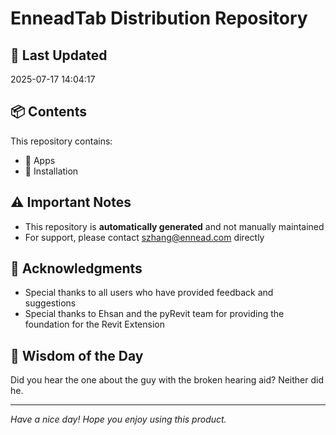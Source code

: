 # EnneadTab Distribution Repository

## 📅 Last Updated
2025-07-17 14:04:17



## 📦 Contents
This repository contains:
- 📂 Apps
- 📂 Installation

## ⚠️ Important Notes
- This repository is **automatically generated** and not manually maintained
- For support, please contact szhang@ennead.com directly

## 🙏 Acknowledgments
- Special thanks to all users who have provided feedback and suggestions
- Special thanks to Ehsan and the pyRevit team for providing the foundation for the Revit Extension

## 💭 Wisdom of the Day
Did you hear the one about the guy with the broken hearing aid? Neither did he.

---
*Have a nice day! Hope you enjoy using this product.*
